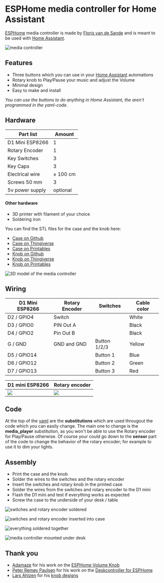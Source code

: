 # ESPHome media controller for Home Assistant
[ESPHome](https://esphome.io/) media controller is made by [Floris van de Sande](https://florisvandesande.com/) and is meant to be used with [Home Assistant](https://www.home-assistant.io).

![media controller](images/3d-model-with-desk.jpeg)

## Features
- Three buttons which you can use in your [Home Assistant](https://www.home-assistant.io) automations
- Rotary knob to Play/Pause your music and adjust the Volume
- Minimal design
- Easy to make and install

_You can use the buttons to do anything in Home Assistant, the aren't programmed in the yaml-code._


## Hardware

| Part list       | Amount    |
| --------------- | --------- |
| D1 Mini ESP8266 | 1         |
| Rotary Encoder  | 1         |
| Key Switches    | 3         |
| Key Caps        | 3         |
| Electrical wire | ± 100 cm  |
| Screws 50 mm    | 3         |
| 5v power supply | optional  |

#### Other hardware
- 3D printer with filament of your choice
- Soldering iron

You can find the STL files for the case and the knob here:
- [Case on Github](stl/ESPHome-Media-controller.stl)
- [Case on Thingiverse](#)
- [Case on Printables](#)
- [Knob on Github](stl/ESPHome-Media-controller-knob.stl)
- [Knob on Thingiverse](#)
- [Knob on Printables](#)

![3D model of the media controller](images/3d-model-without-desk.jpeg)


## Wiring
| D1 Mini ESP8266 | Rotary Encoder | Switches     | Cable color |
| --------------- | -------------- | ------------ | ----------- |
| D2 / GPIO4      | Switch         |              | White       |
| D3 / GPIO0      | PIN Out A      |              | Black       |
| D4 / GPIO2      | Pin Out B      |              | Black       |
| G  / GND        | GND and GND    | Button 1/2/3 | Yellow      |
| D5 / GPIO14     |                | Button 1     | Blue        |
| D6 / GPIO12     |                | Button 2     | Green       |
| D7 / GPIO13     |                | Button 3     | Red         |

| D1 mini ESP8266                 | Rotary encoder                         |
| ------------------------------- | -------------------------------------- |
| ![](images/D1-Mini-pinout.webp) | ![](images/rotary-encoder-pinout.jpeg) |

## Code
At the top of the [yaml](ESPHome-media-controller.yaml) are the **substitutions** which are used througout the code which you can easily change. The main one to change is the **media_player** substitution, as you won't be able to use the Rotary encoder for Play/Pause otherwise.
Of course your could go down to the **sensor** part of the code to change the behavior of the rotary encoder; for example to use it to dim your lights.


## Assembly
- Print the case and the knob
- Solder the wires to the switches and the rotary encoder
- Insert the switches and rotary knob in the printed case
- Solder the wires from the switches and rotary encoder to the D1 mini
- Flash the D1 mini and test if everything works as expected
- Screw the case to the underside of your desk / table

![switches and rotary encoder soldered](images/soldered-switches.jpeg)

![switches and rotary encoder inserted into case](images/soldered-switches-inserted.jpeg)

![everything soldered together](images/everything-soldered-together.jpeg)

![media controller mounted under desk](images/media-controller-mounted.jpeg)


## Thank you
- [Adamaze](https://github.com/adamaze) for his work on the [ESPHome Volume Knob](https://github.com/adamaze/esphome_volume_knob)
- [Peter Remøy Paulsen](https://github.com/petrepa) for his work on the [Deskcontroller for ESPHome](https://github.com/petrepa/ESPHome-Desk-Controller/tree/main)
- [Lars Ahlzen](https://www.thingiverse.com/sebajom/designs) for his [knob designs](https://www.thingiverse.com/thing:4807288)
